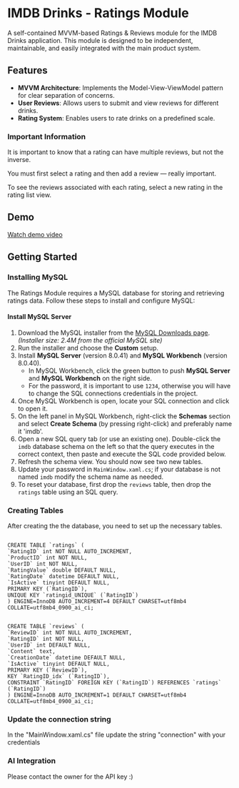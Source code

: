 # IMDB Drinks - Ratings Module

A self-contained MVVM-based Ratings & Reviews module for the IMDB Drinks application. This module is designed to be independent, maintainable, and easily integrated with the main product system.

## Features

- **MVVM Architecture**: Implements the Model-View-ViewModel pattern for clear separation of concerns.
- **User Reviews**: Allows users to submit and view reviews for different drinks.
- **Rating System**: Enables users to rate drinks on a predefined scale.

### Important Information

It is important to know that a rating can have multiple reviews, but not the inverse.

You must first select a rating and then add a review — really important.

To see the reviews associated with each rating, select a new rating in the rating list view.


## Demo

[Watch demo video](./imdbdrinks_ratingsmodule/Assets/ISS_imdb.gif)


## Getting Started

### Installing MySQL

The Ratings Module requires a MySQL database for storing and retrieving ratings data. Follow these steps to install and configure MySQL:

#### Install MySQL Server

1. Download the MySQL installer from the [MySQL Downloads page](https://dev.mysql.com/downloads/installer/). *(Installer size: 2.4M from the official MySQL site)*
2. Run the installer and choose the **Custom** setup.
3. Install **MySQL Server** (version 8.0.41) and **MySQL Workbench** (version 8.0.40).
   - In MySQL Workbench, click the green button to push **MySQL Server** and **MySQL Workbench** on the right side.
   - For the password, it is important to use `1234`, otherwise you will have to change the SQL connections credentials in the project. 
4. Once MySQL Workbench is open, locate your SQL connection and click to open it.
5. On the left panel in MySQL Workbench, right-click the **Schemas** section and select **Create Schema** (by pressing right-click) and preferably name it 'imdb'.
6. Open a new SQL query tab (or use an existing one). Double-click the `imdb` database schema on the left so that the query executes in the correct context, then paste and execute the SQL code provided below.
7. Refresh the schema view. You should now see two new tables.
8. Update your password in `MainWindow.xaml.cs`; if your database is not named `imdb` modify the schema name as needed.
9. To reset your database, first drop the `reviews` table, then drop the `ratings` table using an SQL query.

### Creating Tables

After creating the the database, you need to set up the necessary tables.
  ```

CREATE TABLE `ratings` (
  `RatingID` int NOT NULL AUTO_INCREMENT,
  `ProductID` int NOT NULL,
  `UserID` int NOT NULL,
  `RatingValue` double DEFAULT NULL,
  `RatingDate` datetime DEFAULT NULL,
  `IsActive` tinyint DEFAULT NULL,
  PRIMARY KEY (`RatingID`),
  UNIQUE KEY `ratingid_UNIQUE` (`RatingID`)
) ENGINE=InnoDB AUTO_INCREMENT=4 DEFAULT CHARSET=utf8mb4 COLLATE=utf8mb4_0900_ai_ci;


CREATE TABLE `reviews` (
  `ReviewID` int NOT NULL AUTO_INCREMENT,
  `RatingID` int NOT NULL,
  `UserID` int DEFAULT NULL,
  `Content` text,
  `CreationDate` datetime DEFAULT NULL,
  `IsActive` tinyint DEFAULT NULL,
  PRIMARY KEY (`ReviewID`),
  KEY `RatingID_idx` (`RatingID`),
  CONSTRAINT `RatingID` FOREIGN KEY (`RatingID`) REFERENCES `ratings` (`RatingID`)
) ENGINE=InnoDB AUTO_INCREMENT=1 DEFAULT CHARSET=utf8mb4 COLLATE=utf8mb4_0900_ai_ci;

  ```

### Update the connection string

In the "MainWindow.xaml.cs" file update the string "connection" with your credentials


### AI Integration

Please contact the owner for the API key :)


  
